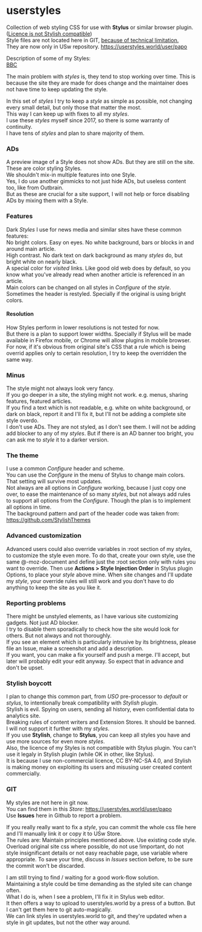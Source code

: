 <!-- tesing links in md files
To not show the File tree, use full github.com paths.
To avoid reload, when just jumping anchors, use only "#anchor".

[Will reload the page but will open md without File tree and jumps to anchor OK](https://github.com/paponius/userstyles/#stylish-boycott)
There could be a slash before hash, or not: /userstyles/#stylish-boycott
[this will reload the md file and show File tree](README.md#stylish-boycott)  
[without reload](#stylish-boycott)  
-->

# userstyles
Collection of web styling CSS for use with **Stylus** or similar browser plugin. ([Licence is not Stylish compatible](#stylish-boycott))  
Style files are not located here in GIT, [because of technical limitation.](#git)  
They are now only in USw repository. https://userstyles.world/user/papo  

Description of some of my Styles:  
[BBC](https://github.com/paponius/userstyles/Dark%20BBC/description.md)  

The main problem with _styles_ is, they tend to stop working over time. This is because the site they are made for does change
and the maintainer does not have time to keep updating the style.  

In this set of _styles_ I try to keep a _style_ as simple as possible, not changing every small detail, but only those that matter the most.  
This way I can keep up with fixes to all my _styles_.  
I use these _styles_ myself since 2017, so there is some warranty of continuity.  
I have tens of _styles_ and plan to share majority of them.  

### ADs
A preview image of a Style does not show ADs. But they are still on the site.  
These are color styling Styles.  
We shouldn't mix-in multiple features into one Style.  
Yes, I do use another gimmicks to not just hide ADs, but useless content too, like from Outbrain.  
But as these are crucial for a site support, I will not help or force disabling ADs by mixing them with a Style.

### Features
Dark _Styles_ I use for news media and similar sites have these common features:  
No bright colors. Easy on eyes. No white background, bars or blocks in and around main article.  
High contrast. No dark text on dark background as many _styles_ do, but bright white on nearly black.  
A special color for _visited_ links. Like good old web does by default, so you know what you've already read when another article is referenced in an article.  
Main colors can be changed on all styles in _Configure_ of the _style_.  
Sometimes the header is restyled. Specially if the original is using bright colors.  
#### Resolution
How Styles perform in lower resolutions is not tested for now.  
But there is a plan to support lower widths. Specially if Stylus will be made available in Firefox mobile, or Chrome will allow plugins in mobile browser.  
For now, if it's obvious from original site's CSS that a rule which is being overrid applies only to certain resolution, I try to keep the overridden the same way.

### Minus
The style might not always look very fancy.  
If you go deeper in a site, the styling might not work. e.g. menus, sharing features, featured articles.  
If you find a text which is not readable, e.g. white on white background, or dark on black, report it and I'll fix it,
but I'll not be adding a complete site style overdo.  
I don't use ADs. They are not styled, as I don't see them. I will not be adding add blocker to any of my _styles_. But if there is an AD banner too bright,
you can ask me to _style_ it to a darker version.

### The theme
I use a common _Configure_ header and scheme.  
You can use the _Configure_ in the menu of Stylus to change main colors. That setting will survive most updates.  
Not always are all options in _Configure_ working, because I just copy one over, to ease the maintenance of so many _styles_,
but not always add rules to support all options from the _Configure_. Though the plan is to implement all options in time.  
The background pattern and part of the header code was taken from: https://github.com/StylishThemes  

### Advanced customization
Advanced users could also override variables in :root section of my _styles_, to customize the style even more. To do that, create your own style, use the same @-moz-document
and define just the :root section only with rules you want to override. Then use **Actions > Style Injection Order** in Stylus plugin Options, to place your _style_ above mine.
When site changes and I'll update my _style_, your override rules will still work and you don't have to do anything to keep the site as you like it.  

### Reporting problems
There might be unstyled elements, as I have various site customizing gadgets. Not just AD blocker.  
I try to disable them sporadically to check how the site would look for others. But not always and not thoroughly.  
If you see an element which is particularly intrusive by its brightness, please file an Issue, make a screenshot and add a description.  
If you want, you can make a fix yourself and push a merge. I'll accept, but later will probably edit your edit anyway. So expect that in advance and don't be upset.  

### Stylish boycott
I plan to change this common part, from _USO_ pre-processor to _default_ or _stylus_, to intentionally break compatibility with _Stylish_ plugin.  
Stylish is evil. Spying on users, sending all history, even confidential data to analytics site.  
Breaking rules of content writers and Extension Stores. It should be banned. I will not support it further with my _styles_.  
If you use **Stylish**, change to **Stylus**, you can keep all styles you have and use more sources for even more _styles_.  
Also, the licence of my Styles is not compatible with Stylus plugin. You can't use it legaly in Stylish plugin (while OK in other, like Stylus).  
It is because I use non-commercial licence, CC BY-NC-SA 4.0, and Stylish is making money on exploiting its users and misusing user created content commercially.  

### GIT
My styles are not here in git now.  
You can find them in this _Store_: https://userstyles.world/user/papo  
Use **Issues** here in Github to report a problem.  

If you really really want to fix a _style_, you can commit the whole css file here and I'll manually link it or copy it to USw Store.  
The rules are: Maintain principles mentioned above. Use existing code style. Overload original site css where possible, do not use !important,
do not style insignificant details or not easy reachable page, use variable where appropriate.
To save your time, discuss in _Issues_ section before, to be sure the commit won't be discarded.

I am still trying to find / waiting for a good work-flow solution.  
Maintaining a style could be time demanding as the styled site can change often.  
What I do is, when I see a problem, I'll fix it in Stylus web editor.  
It then offers a way to upload to userstyles.world by a press of a button. But I can't get them here to git auto-magically.  
We can link styles in userstyles.world to git, and they're updated when a style in git updates, but not the other way around.  

